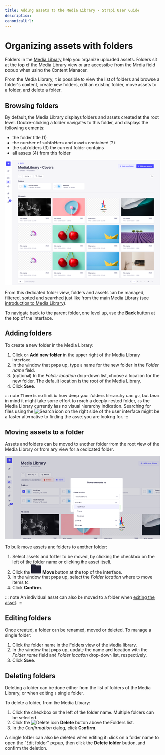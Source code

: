 ```yaml
---
title: Adding assets to the Media Library - Strapi User Guide
description:
canonicalUrl:
---
```


<!-- TODO: update SEO -->

# Organizing assets with folders

Folders in the [Media Library](/user-docs/latest/media-library/introduction-to-media-library.md) help you organize uploaded assets. Folders sit at the top of the Media Library view or are accessible from the Media field popup when using the Content Manager.

From the Media Library, it is possible to view the list of folders and browse a folder's content, create new folders, edit an existing folder, move assets to a folder, and delete a folder.

## Browsing folders

By default, the Media Library displays folders and assets created at the root level. Double-clicking a folder navigates to this folder, and displays the following elements:

- the folder title (1)
- the number of subfolders and assets contained (2)
- the subfolders (3) the current folder contains
- all assets (4) from this folder

<!-- TODO: replace screenshot -->
![🏞 screenshot - Media library one folder deep, with back button and updated folder title](../assets/media-library/media-library_folder-content.png)

From this dedicated folder view, folders and assets can be managed, filtered, sorted and searched just like from the main Media Library (see [introduction to Media Library](/user-docs/latest/media-library/introduction-to-media-library.md)).

To navigate back to the parent folder, one level up, use the **Back** button at the top of the interface.
<!-- ? how does it work when you go deeper into the folder hierarchy? do you go back up one-level or back to the ML root? -->

## Adding folders

To create a new folder in the Media Library:

1. Click on **Add new folder** in the upper right of the Media Library interface.
2. In the window that pops up, type a name for the new folder in the _Folder name_ field.
3. (optional) In the _Folder location_ drop-down list, choose a location for the new folder. The default location is the root of the Media Library.
4. Click **Save**.

::: note
There is no limit to how deep your folders hierarchy can go, but bear in mind it might take some effort to reach a deeply nested folder, as the Media Library currently has no visual hierarchy indication. Searching for files using the ![Search icon](../assets/icons/search.svg) on the right side of the user interface might be a faster alternative to finding the asset you are looking for.
:::

## Moving assets to a folder

Assets and folders can be moved to another folder from the root view of the Media Library or from any view for a dedicated folder.

<!-- TODO: replace screenshot -->
![🏞 screenshot - "Move elements to" popup](../assets/media-library/media-library_move-assets.png)

To bulk move assets and folders to another folder:

1. Select assets and folder to be moved, by clicking the checkbox on the left of the folder name or clicking the asset itself.
2. Click the ![Move icon](../assets/icons/move.svg) **Move** button at the top of the interface.
3. In the window that pops up, select the _Folder location_ where to move items to.
4. Click **Confirm**.

::: note
An individual asset can also be moved to a folder when [editing the asset](/user-docs/latest/media-library/editing-and-deleting-assets.md).
:::

## Editing folders

Once created, a folder can be renamed, moved or deleted. To manage a single folder:

1. Click the folder name in the Folders view of the Media library.
2. In the window that pops up, update the name and location with the _Folder name_ field and _Folder location_ drop-down list, respectively.
3. Click **Save**.

## Deleting folders

Deleting a folder can be done either from the list of folders of the Media Library, or when editing a single folder.

To delete a folder, from the Media Library:

1. Click the checkbox on the left of the folder name. Multiple folders can be selected.
2. Click the ![Delete icon](../assets/icons/delete.svg) **Delete** button above the Folders list.
3. In the _Confirmation_ dialog, click **Confirm**.

A single folder can also be deleted when editing it: click on a folder name to open the "Edit folder" popup, then click the **Delete folder** button, and confirm the deletion.
